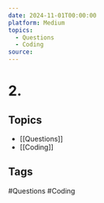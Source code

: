 ```yaml
---
date: 2024-11-01T00:00:00
platform: Medium
topics:
  - Questions
  - Coding
source: 
---
```

# 2.

## Topics
- [[Questions]]
- [[Coding]]

## Tags
#Questions #Coding